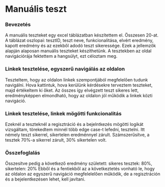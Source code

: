 # Manuális teszt 
### Bevezetés
A manuális teszteket egy excel táblázatban készítettem el. Összesen 20-at.
A táblázat oszlopai: tesztID, teszt neve, funkcionalitása, elvért eredmény, kapott eredmény
és az ezekből adodó teszt sikeressége. Ezek a jellemzők alapján alaposan manuális teszteket készíthetünk.
A tesztekben az oldal navigációrája fektettem a hangsúlyt, ezt céloztam meg.

### Linkek tesztelése, egyszerű navigálás az oldalon
Teszteltem, hogy az oldalon linkek szempontjából megfelelően tudunk navigálni. Hova kattintuk, hova kerülünk
kérdésekre terveztem teszteket, majd értékeltem ki őket. Az összes így elvégzett teszt sikeres lett, eredményképpen 
elmondható, hogy az oldalon jól működik a linkek közti navigáció.

### Linkek tesztelése, linkek mögötti funkcionalitás
Ezeknél a teszteknél a regisztráció és a bejelntkezés mögötti logikát vizsgáltam, 
törekedtem minnél több edge case-t lefedni, tesztelni. Itt némely teszt sikerrel, sikertelen eredménnyel zárult.
Számszerűsítve, a tesztek 70%-a sikerrel zárult, 30% sikertelen volt.

### Összefoglalás
Összesítve pedig a következő eredmény született: sikeres tesztek: 80%, sikertelen: 20%
Ebből és a fentiekből az a következtetés vonható le, hogy az oldalon az egyszerű navigáció megfelelelően működik, 
de a regisztráción és a bejelentkezésen lehet, kell javítani.

